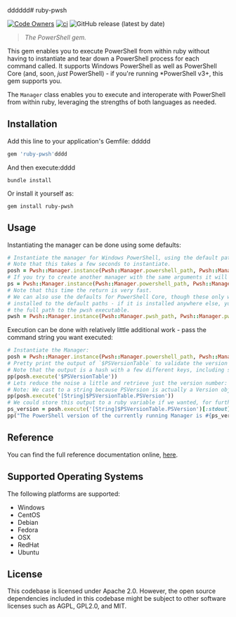 dddddd# ruby-pwsh

[![Code Owners](https://img.shields.io/badge/owners-DevX--team-blue)](https://github.com/puppetlabs/ruby-pwsh/blob/main/CODEOWNERS)
[![ci](https://github.com/puppetlabs/ruby-pwsh/actions/workflows/ci.yml/badge.svg)](https://github.com/puppetlabs/ruby-pwsh/actions/workflows/ci.yml)
![GitHub release (latest by date)](https://img.shields.io/github/v/release/puppetlabs/ruby-pwsh)

> _The PowerShell gem._

This gem enables you to execute PowerShell from within ruby without having to instantiate and tear down a PowerShell process for each command called.
It supports Windows PowerShell as well as PowerShell Core (and, soon, _just_ PowerShell) - if you're running *PowerShell v3+, this gem supports you.

The `Manager` class enables you to execute and interoperate with PowerShell from within ruby, leveraging the strengths of both languages as needed.

## Installation

Add this line to your application's Gemfile:
ddddd
```ruby
gem 'ruby-pwsh'dddd
```

And then execute:dddd

```shell
bundle install
```

Or install it yourself as:

```shell
gem install ruby-pwsh
```

## Usage

Instantiating the manager can be done using some defaults:

```ruby
# Instantiate the manager for Windows PowerShell, using the default path and arguments
# Note that this takes a few seconds to instantiate.
posh = Pwsh::Manager.instance(Pwsh::Manager.powershell_path, Pwsh::Manager.powershell_args)
# If you try to create another manager with the same arguments it will reuse the existing one.
ps = Pwsh::Manager.instance(Pwsh::Manager.powershell_path, Pwsh::Manager.powershell_args)
# Note that this time the return is very fast.
# We can also use the defaults for PowerShell Core, though these only work if PowerShell is
# installed to the default paths - if it is installed anywhere else, you'll need to specify
# the full path to the pwsh executable.
pwsh = Pwsh::Manager.instance(Pwsh::Manager.pwsh_path, Pwsh::Manager.pwsh_args)
```

Execution can be done with relatively little additional work - pass the command string you want executed:

```ruby
# Instantiate the Manager:
posh = Pwsh::Manager.instance(Pwsh::Manager.powershell_path, Pwsh::Manager.powershell_args)
# Pretty print the output of `$PSVersionTable` to validate the version of PowerShell running
# Note that the output is a hash with a few different keys, including stdout.
pp(posh.execute('$PSVersionTable'))
# Lets reduce the noise a little and retrieve just the version number:
# Note: We cast to a string because PSVersion is actually a Version object.
pp(posh.execute('[String]$PSVersionTable.PSVersion'))
# We could store this output to a ruby variable if we wanted, for further use:
ps_version = posh.execute('[String]$PSVersionTable.PSVersion')[:stdout].strip
pp("The PowerShell version of the currently running Manager is #{ps_version}")
```

## Reference

You can find the full reference documentation online, [here](https://rubydoc.info/gems/ruby-pwsh).

<!-- ## Development

After checking out the repo, run `bin/setup` to install dependencies. Then, run `rake spec` to run the tests. You can also run `bin/console` for an interactive prompt that will allow you to experiment.

To install this gem onto your local machine, run `bundle exec rake install`. To release a new version, update the version number in `version.rb`, and then run `bundle exec rake release`, which will create a git tag for the version, push git commits and tags, and push the `.gem` file to [rubygems.org](https://rubygems.org). -->

## Supported Operating Systems

The following platforms are supported:

- Windows
- CentOS
- Debian
- Fedora
- OSX
- RedHat
- Ubuntu

## License

This codebase is licensed under Apache 2.0. However, the open source dependencies included in this codebase might be subject to other software licenses such as AGPL, GPL2.0, and MIT.
